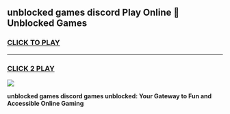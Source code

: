 
## unblocked games discord Play Online 👋 Unblocked Games
<h3>
<a href="https://premium.freeplayer.one?title=unblocked_games_discord&ref=19F">CLICK TO PLAY</a></h3>
<hr>

<h3>
<a href="https://premium.freeplayer.one?title=unblocked_games_discord&ref=19F">CLICK 2 PLAY</a>
  
</h3>

<a href="https://premium.freeplayer.one?title=unblocked_games_discord&ref=19F"><img src="https://clearcache.store/games.png"></a>


**unblocked games discord games unblocked: Your Gateway to Fun and Accessible Online Gaming**
